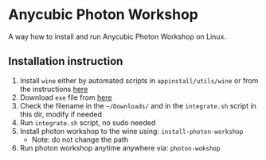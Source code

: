 # Anycubic Photon Workshop

A way how to install and run Anycubic Photon Workshop on Linux.

## Installation instruction

1. Install `wine` either by automated scripts in `appinstall/utils/wine` or from the instructions [here](https://wiki.winehq.org/Ubuntu)
2. Download `exe` file from [here](https://www.anycubic.com/pages/firmware-software)
3. Check the filename in the `~/Downloads/` and in the `integrate.sh` script in this dir, modify if needed
4. Run `integrate.sh` script, no sudo needed
5. Install photon workshop to the wine using: `install-photon-workshop`
   - Note: do not change the path
6. Run photon workshop anytime anywhere via: `photon-wokshop`

